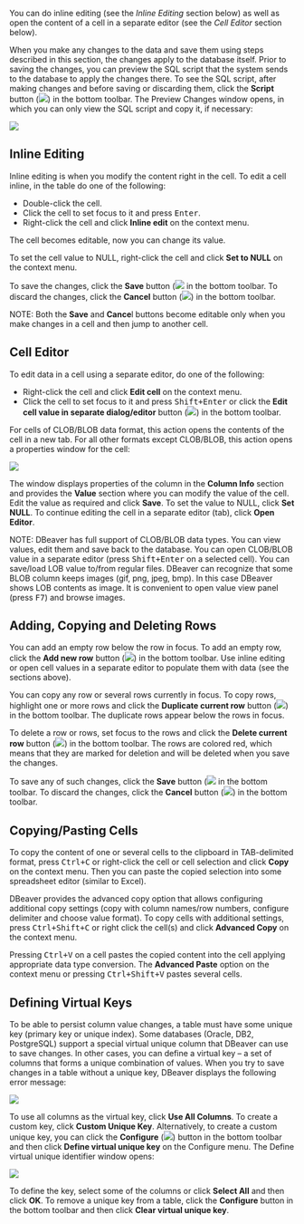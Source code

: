 You can do inline editing (see the _Inline Editing_ section below) as well as open the content of a cell in a separate editor (see the _Cell Editor_ section below). 

When you make any changes to the data and save them using steps described in this section, the changes apply to the database itself. Prior to saving the changes, you can preview the SQL script that the system sends to the database to apply the changes there. To see the SQL script, after making changes and before saving or discarding them, click the **Script** button (![](images/ug/Script-button.png)) in the bottom toolbar. The Preview Changes window opens, in which you can only view the SQL script and copy it, if necessary:

![](images/ug/Preview_Changes-window.png)

## Inline Editing

Inline editing is when you modify the content right in the cell. To edit a cell inline, in the table do one of the following:
* Double-click the cell.
* Click the cell to set focus to it and press <kbd>Enter</kbd>.
* Right-click the cell and click **Inline edit** on the context menu.

The cell becomes editable, now you can change its value.

To set the cell value to NULL, right-click the cell and click **Set to NULL** on the context menu.

To save the changes, click the **Save** button (![](images/ug/Save-button-Data-Editor.png]]) in the bottom toolbar. To discard the changes, click the **Cancel** button (![](images/ug/Cancel-button-Data-Editor.png)) in the bottom toolbar.

NOTE: Both the **Save** and **Cance**l buttons become editable only when you make changes in a cell and then jump to another cell.

## Cell Editor

To edit data in a cell using a separate editor, do one of the following:
* Right-click the cell and click **Edit cell** on the context menu.
* Click the cell to set focus to it and press <kbd>Shift+Enter</kbd> or click the **Edit cell value in separate dialog/editor** button (![](images/ug/Edit-cell-value-button.png)) in the bottom toolbar.

For cells of CLOB/BLOB data format, this action opens the contents of the cell in a new tab.
For all other formats except CLOB/BLOB, this action opens a properties window for the cell:

![](images/ug/Edit-cell-window.png)
 
The window displays properties of the column in the **Column Info** section and provides the **Value** section where you can modify the value of the cell. Edit the value as required and click **Save**. To set the value to NULL, click **Set NULL**. To continue editing the cell in a separate editor (tab), click **Open Editor**.

NOTE: DBeaver has full support of CLOB/BLOB data types. You can view values, edit them and save back to the database. You can open CLOB/BLOB value in a separate editor (press <kbd>Shift+Enter</kbd> on a selected cell). You can save/load LOB value to/from regular files. DBeaver can recognize that some BLOB column keeps images (gif, png, jpeg, bmp). In this case DBeaver shows LOB contents as image. It is convenient to open value view panel (press <kbd>F7</kbd>) and browse images.

## Adding, Copying and Deleting Rows

You can add an empty row below the row in focus. To add an empty row, click the **Add new row** button (![](images/ug/Add-new-row-button.png)) in the bottom toolbar. Use inline editing or open cell values in a separate editor to populate them with data (see the sections above).

You can copy any row or several rows currently in focus. To copy rows, highlight one or more rows and click the **Duplicate current row** button (![](images/ug/Duplicate-current-row-button.png)) in the bottom toolbar. The duplicate rows appear below the rows in focus.

To delete a row or rows, set focus to the rows and click the **Delete current row** button (![](images/ug/Delete-current-row-button.png)) in the bottom toolbar. The rows are colored red, which means that they are marked for deletion and will be deleted when you save the changes.

To save any of such changes, click the **Save** button (![](images/ug/Save-button-Data-Editor.png]]) in the bottom toolbar. To discard the changes, click the **Cancel** button (![](images/ug/Cancel-button-Data-Editor.png)) in the bottom toolbar.

## Copying/Pasting Cells

To copy the content of one or several cells to the clipboard in TAB-delimited format, press <kbd>Ctrl+C</kbd> or right-click the cell or cell selection and click **Copy** on the context menu.  Then you can paste the copied selection into some spreadsheet editor (similar to Excel).

DBeaver provides the advanced copy option that allows configuring additional copy settings (copy with column names/row numbers, configure delimiter and choose value format). To copy cells with additional settings, press <kbd>Ctrl+Shift+C</kbd> or right click the cell(s) and click **Advanced Copy** on the context menu.

Pressing <kbd>Ctrl+V</kbd> on a cell pastes the copied content into the cell applying appropriate data type conversion. The **Advanced Paste** option on the context menu or pressing <kbd>Ctrl+Shift+V</kbd> pastes several cells.

## Defining Virtual Keys

To be able to persist column value changes, a table must have some unique key (primary key or unique index). Some databases (Oracle, DB2, PostgreSQL) support a special virtual unique column that DBeaver can use to save changes. In other cases, you can define a virtual key – a set of columns that forms a unique combination of values.
When you try to save changes in a table without a unique key, DBeaver displays the following error message:

![](images/ug/Virtual-key-warning.png)

To use all columns as the virtual key, click **Use All Columns**.
To create a custom key, click **Custom Unique Key**. Alternatively, to create a custom unique key, you can click the **Configure** (![](images/ug/Configure-columns-visibility-icon.png)) button in the bottom toolbar and then click **Define virtual unique key** on the Configure menu. The Define virtual unique identifier window opens:

![](images/ug/Define-virtual-key.png)
 
To define the key, select some of the columns or click **Select All** and then click **OK**.
To remove a unique key from a table, click the **Configure** button in the bottom toolbar and then click **Clear virtual unique key**.
